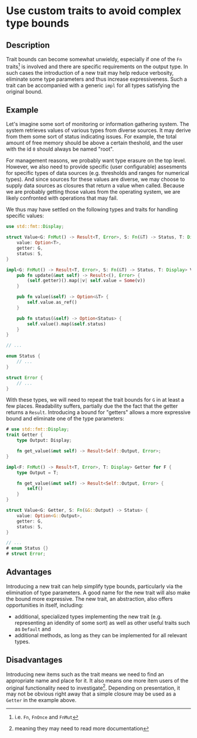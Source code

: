# Use custom traits to avoid complex type bounds

## Description

Trait bounds can become somewhat unwieldy, especially if one of the `Fn`
traits[^fn-traits] is involved and there are specific requirements on the output
type. In such cases the introduction of a new trait may help reduce verbosity,
eliminate some type parameters and thus increase expressiveness. Such a trait
can be accompanied with a generic `impl` for all types satisfying the original
bound.

## Example

Let's imagine some sort of monitoring or information gathering system. The
system retrieves values of various types from diverse sources. It may derive
from them some sort of status indicating issues. For example, the total amount
of free memory should be above a certain theshold, and the user with the id `0`
should always be named "root".

For management reasons, we probably want type erasure on the top level. However,
we also need to provide specific (user configurable) assesments for specific
types of data sources (e.g. thresholds and ranges for numerical types). And
since sources for these values are diverse, we may choose to supply data sources
as closures that return a value when called. Because we are probably getting
those values from the operating system, we are likely confronted with operations
that may fail.

We thus may have settled on the following types and traits for handling specific
values:

```rust
use std::fmt::Display;

struct Value<G: FnMut() -> Result<T, Error>, S: Fn(&T) -> Status, T: Display> {
    value: Option<T>,
    getter: G,
    status: S,
}

impl<G: FnMut() -> Result<T, Error>, S: Fn(&T) -> Status, T: Display> Value<G, S, T> {
    pub fn update(&mut self) -> Result<(), Error> {
        (self.getter)().map(|v| self.value = Some(v))
    }

    pub fn value(&self) -> Option<&T> {
        self.value.as_ref()
    }

    pub fn status(&self) -> Option<Status> {
        self.value().map(&self.status)
    }
}

// ...

enum Status {
    // ...
}

struct Error {
    // ...
}
```

With these types, we will need to repeat the trait bounds for `G` in at least a
few places. Readability suffers, partially due the the fact that the getter
returns a `Result`. Introducing a bound for "getters" allows a more expressive
bound and eliminate one of the type parameters:

```rust
# use std::fmt::Display;
trait Getter {
    type Output: Display;

    fn get_value(&mut self) -> Result<Self::Output, Error>;
}

impl<F: FnMut() -> Result<T, Error>, T: Display> Getter for F {
    type Output = T;

    fn get_value(&mut self) -> Result<Self::Output, Error> {
        self()
    }
}

struct Value<G: Getter, S: Fn(&G::Output) -> Status> {
    value: Option<G::Output>,
    getter: G,
    status: S,
}

// ...
# enum Status {}
# struct Error;
```

## Advantages

Introducing a new trait can help simplify type bounds, particularly via the
elimination of type parameters. A good name for the new trait will also make the
bound more expressive. The new trait, an abstraction, also offers opportunities
in itself, including:

- additional, specialized types implementing the new trait (e.g. representing an
  idendity of some sort) as well as other useful traits such as `Default` and
- additional methods, as long as they can be implemented for all relevant types.

## Disadvantages

Introducing new items such as the trait means we need to find an appropriate
name and place for it. It also means one more item users of the original
functionality need to investigate[^read-docs]. Depending on presentation, it may
not be obvious right away that a simple closure may be used as a `Getter` in the
example above.

[^fn-traits]: i.e. `Fn`, `FnOnce` and `FnMut`
[^read-docs]: meaning they may need to read more documentation
